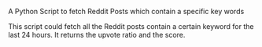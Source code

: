 A Python Script to fetch Reddit Posts which contain a specific key words

This script could fetch all the Reddit posts contain a certain keyword for the last 24 hours. It returns the upvote ratio and the score.
